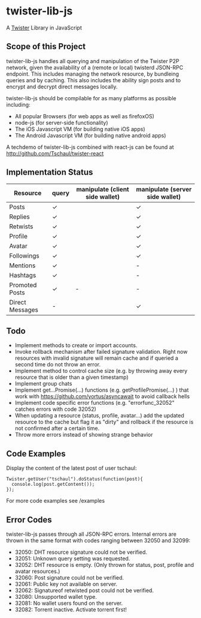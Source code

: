 # twister-lib-js
A [Twister](http://twister.net.co) Library in JavaScript

## Scope of this Project

twister-lib-js handles all querying and manipulation of the Twister P2P network, given the availability of a (remote or local) twisterd JSON-RPC endpoint. This includes managing the network resource, by bundleing queries and by caching. This also includes the ability sign posts and to encrypt and decrypt direct messages locally.

twister-lib-js should be compilable for as many platforms as possible including:
- All popular Browsers (for web apps as well as firefoxOS)
- node-js (for server-side functionality)
- The iOS Javascript VM (for building native iOS apps)
- The Android Javascript VM (for building native android apps)

A techdemo of twister-lib-js combined with react-js can be found at http://github.com/Tschaul/twister-react

## Implementation Status

 Resource | query | manipulate (client side wallet) | manipulate (server side wallet) 
------|-----|-----|------|
 Posts     	| ✓     |                            |	✓						
 Replies     	| ✓     |                            |	✓						
 Retwists     	| ✓     |                            |	✓						
 Profile     	| ✓     |                            |	✓						
 Avatar     	| ✓     |                            |	✓						
 Followings   	| ✓     |                            |	✓						
 Mentions     	| ✓     |                            |	-						
 Hashtags     	| ✓     |                            |	-						
 Promoted Posts|  ✓    |  -                         |	-						
 Direct Messages| -    |                            |	✓						

## Todo

* Implement methods to create or import accounts.
* Invoke rollback mechanism after failed signature validation. Right now resources with invalid signature will remain cache and if queried a second time do not throw an error.
* Implement method to control cache size (e.g. by throwing away every resource that is older than a given timestamp)
* Implement group chats
* Implement get...Promise(...) functions (e.g. getProfilePromise(...) ) that work with https://github.com/yortus/asyncawait to avoid callback hells
* Implement code specific error functions (e.g. "errorfunc_32052" catches errors with code 32052)
* When updating a resource (status, profile, avatar...) add the updated resource to the cache but flag it as "dirty" and rollback if the resource is not confirmed after a certain time.
* Throw more errors instead of showing strange behavior

## Code Examples

Display the content of the latest post of user tschaul:

```
Twister.getUser("tschaul").doStatus(function(post){
  console.log(post.getContent());  
});
```

For more code examples see /examples

## Error Codes

twister-lib-js passes through all JSON-RPC errors. Internal errors are thrown in the same format with codes ranging between 32050 and 32099:

* 32050: DHT resource signature could not be verified.
* 32051: Unknown query setting was requested.
* 32052: DHT resource is empty. (Only thrown for status, post, profile and avatar resources.)
* 32060: Post signature could not be verified.
* 32061: Public key not available on server.
* 32062: Signatureof retwisted post could not be verified.
* 32080: Unsupported wallet type.
* 32081: No wallet users found on the server.
* 32082: Torrent inactive. Activate torrent first!
